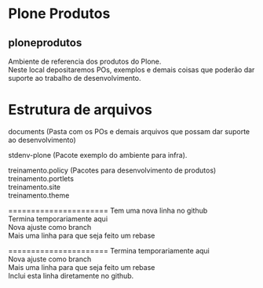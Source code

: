 # Plone Produtos
## ploneprodutos
Ambiente de referencia dos produtos do Plone.  
Neste local depositaremos POs, exemplos e demais coisas que poderão dar suporte ao trabalho de desenvolvimento.

# Estrutura de arquivos
documents (Pasta com os POs e demais arquivos que possam dar suporte ao desenvolvimento)  

stdenv-plone (Pacote exemplo do ambiente para infra).  

treinamento.policy (Pacotes para desenvolvimento de produtos)  
treinamento.portlets   
treinamento.site     
treinamento.theme     

======================
Tem uma nova linha no github  
Termina temporariamente aqui  
Nova ajuste como branch  
Mais uma linha para que seja feito um rebase  

======================
Termina temporariamente aqui  
Nova ajuste como branch  
Mais uma linha para que seja feito um rebase  
Inclui esta linha diretamente no github.
